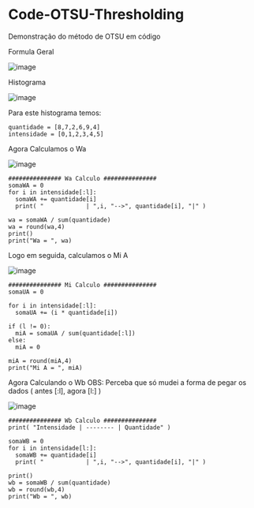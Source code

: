# Code-OTSU-Thresholding
Demonstração do método de OTSU em código 

Formula Geral

![image](https://user-images.githubusercontent.com/32250409/63232740-26030a00-c201-11e9-88a6-973be1ffb626.png)


Histograma

![image](https://user-images.githubusercontent.com/32250409/63232609-d40db480-c1ff-11e9-88d5-87225aa53ecd.png)

Para este histograma temos:
```
quantidade = [8,7,2,6,9,4]
intensidade = [0,1,2,3,4,5]
```
Agora Calculamos o Wa

![image](https://user-images.githubusercontent.com/32250409/63232656-6f068e80-c200-11e9-84af-ab5d33028e10.png)

```
############### Wa Calculo ###############
somaWA = 0
for i in intensidade[:l]:
  somaWA += quantidade[i]
  print( "            | ",i, "-->", quantidade[i], "|" )

wa = somaWA / sum(quantidade)
wa = round(wa,4)
print()
print("Wa = ", wa)
```
Logo em seguida, calculamos o Mi A

![image](https://user-images.githubusercontent.com/32250409/63232695-d3295280-c200-11e9-85fc-b0418461c5ec.png)

```
############### Mi Calculo ###############
somaUA = 0

for i in intensidade[:l]:
  somaUA += (i * quantidade[i])

if (l != 0):
  miA = somaUA / sum(quantidade[:l])
else:
  miA = 0
  
miA = round(miA,4)
print("Mi A = ", miA)
```

Agora Calculando o Wb
OBS: Perceba que só mudei a forma de pegar os dados ( antes [:l], agora [l:] )

![image](https://user-images.githubusercontent.com/32250409/63232753-4763f600-c201-11e9-8c70-a0ee6eaa7c28.png)

```
############### Wb Calculo ###############
print( "Intensidade | -------- | Quantidade" )

somaWB = 0
for i in intensidade[l:]:
  somaWB += quantidade[i]
  print( "            | ",i, "-->", quantidade[i], "|" )

print()
wb = somaWB / sum(quantidade)
wb = round(wb,4)
print("Wb = ", wb)
```


